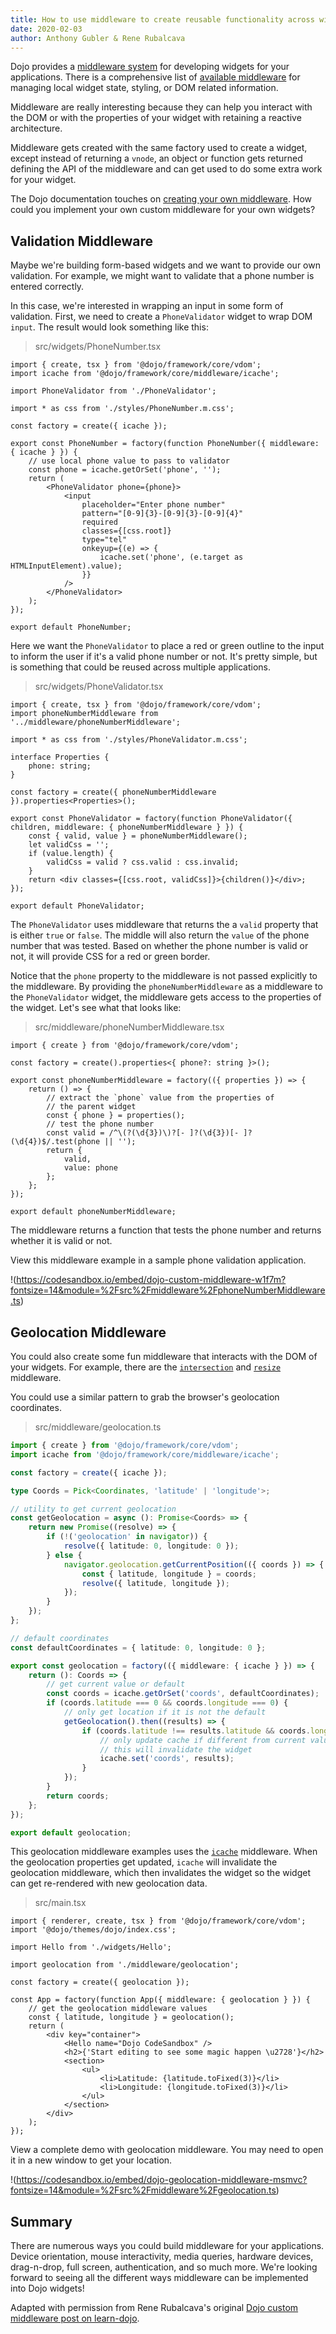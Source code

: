 ```yaml
---
title: How to use middleware to create reusable functionality across widgets
date: 2020-02-03
author: Anthony Gubler & Rene Rubalcava
---
```


Dojo provides a [middleware system](https://dojo.io/learn/middleware/introduction) for developing widgets for your applications. There is a comprehensive list of [available middleware](https://dojo.io/learn/middleware/available-middleware) for managing local widget state, styling, or DOM related information.

<!-- more -->

Middleware are really interesting because they can help you interact with the DOM or with the properties of your widget with retaining a reactive architecture.

Middleware gets created with the same factory used to create a widget, except instead of returning a `vnode`, an object or function gets returned defining the API of the middleware and can get used to do some extra work for your widget.

The Dojo documentation touches on [creating your own middleware](https://dojo.io/learn/middleware/middleware-fundamentals#creating-middleware). How could you implement your own custom middleware for your own widgets?

## Validation Middleware

Maybe we're building form-based widgets and we want to provide our own validation. For example, we might want to validate that a phone number is entered correctly.

In this case, we're interested in wrapping an input in some form of validation. First, we need to create a `PhoneValidator` widget to wrap DOM `input`. The result would look something like this:

> src/widgets/PhoneNumber.tsx

```tsx
import { create, tsx } from '@dojo/framework/core/vdom';
import icache from '@dojo/framework/core/middleware/icache';

import PhoneValidator from './PhoneValidator';

import * as css from './styles/PhoneNumber.m.css';

const factory = create({ icache });

export const PhoneNumber = factory(function PhoneNumber({ middleware: { icache } }) {
	// use local phone value to pass to validator
	const phone = icache.getOrSet('phone', '');
	return (
		<PhoneValidator phone={phone}>
			<input
				placeholder="Enter phone number"
				pattern="[0-9]{3}-[0-9]{3}-[0-9]{4}"
				required
				classes={[css.root]}
				type="tel"
				onkeyup={(e) => {
					icache.set('phone', (e.target as HTMLInputElement).value);
				}}
			/>
		</PhoneValidator>
	);
});

export default PhoneNumber;
```

Here we want the `PhoneValidator` to place a red or green outline to the input to inform the user if it's a valid phone number or not. It's pretty simple, but is something that could be reused across multiple applications.

> src/widgets/PhoneValidator.tsx

```tsx
import { create, tsx } from '@dojo/framework/core/vdom';
import phoneNumberMiddleware from '../middleware/phoneNumberMiddleware';

import * as css from './styles/PhoneValidator.m.css';

interface Properties {
	phone: string;
}

const factory = create({ phoneNumberMiddleware }).properties<Properties>();

export const PhoneValidator = factory(function PhoneValidator({ children, middleware: { phoneNumberMiddleware } }) {
	const { valid, value } = phoneNumberMiddleware();
	let validCss = '';
	if (value.length) {
		validCss = valid ? css.valid : css.invalid;
	}
	return <div classes={[css.root, validCss]}>{children()}</div>;
});

export default PhoneValidator;
```

The `PhoneValidator` uses middleware that returns the a `valid` property that is either `true` or `false`. The middle will also return the `value` of the phone number that was tested. Based on whether the phone number is valid or not, it will provide CSS for a red or green border.

Notice that the `phone` property to the middleware is not passed explicitly to the middleware. By providing the `phoneNumberMiddleware` as a middleware to the `PhoneValidator` widget, the middleware gets access to the properties of the widget. Let's see what that looks like:

> src/middleware/phoneNumberMiddleware.tsx

```tsx
import { create } from '@dojo/framework/core/vdom';

const factory = create().properties<{ phone?: string }>();

export const phoneNumberMiddleware = factory(({ properties }) => {
	return () => {
		// extract the `phone` value from the properties of
		// the parent widget
		const { phone } = properties();
		// test the phone number
		const valid = /^\(?(\d{3})\)?[- ]?(\d{3})[- ]?(\d{4})$/.test(phone || '');
		return {
			valid,
			value: phone
		};
	};
});

export default phoneNumberMiddleware;
```

The middleware returns a function that tests the phone number and returns whether it is valid or not.

View this middleware example in a sample phone validation application.

!(https://codesandbox.io/embed/dojo-custom-middleware-w1f7m?fontsize=14&module=%2Fsrc%2Fmiddleware%2FphoneNumberMiddleware.ts)

## Geolocation Middleware

You could also create some fun middleware that interacts with the DOM of your widgets. For example, there are the [`intersection`](https://dojo.io/learn/middleware/available-middleware#intersection) and [`resize`](https://dojo.io/learn/middleware/available-middleware#resize) middleware.

You could use a similar pattern to grab the browser's geolocation coordinates.

> src/middleware/geolocation.ts

```ts
import { create } from '@dojo/framework/core/vdom';
import icache from '@dojo/framework/core/middleware/icache';

const factory = create({ icache });

type Coords = Pick<Coordinates, 'latitude' | 'longitude'>;

// utility to get current geolocation
const getGeolocation = async (): Promise<Coords> => {
	return new Promise((resolve) => {
		if (!('geolocation' in navigator)) {
			resolve({ latitude: 0, longitude: 0 });
		} else {
			navigator.geolocation.getCurrentPosition(({ coords }) => {
				const { latitude, longitude } = coords;
				resolve({ latitude, longitude });
			});
		}
	});
};

// default coordinates
const defaultCoordinates = { latitude: 0, longitude: 0 };

export const geolocation = factory(({ middleware: { icache } }) => {
	return (): Coords => {
		// get current value or default
		const coords = icache.getOrSet('coords', defaultCoordinates);
		if (coords.latitude === 0 && coords.longitude === 0) {
			// only get location if it is not the default
			getGeolocation().then((results) => {
				if (coords.latitude !== results.latitude && coords.longitude !== results.longitude) {
					// only update cache if different from current value
					// this will invalidate the widget
					icache.set('coords', results);
				}
			});
		}
		return coords;
	};
});

export default geolocation;
```

This geolocation middleware examples uses the [`icache`](https://dojo.io/learn/middleware/available-middleware#icache) middleware. When the geolocation properties get updated, `icache` will invalidate the geolocation middleware, which then invalidates the widget so the widget can get re-rendered with new geolocation data.

> src/main.tsx

```tsx
import { renderer, create, tsx } from '@dojo/framework/core/vdom';
import '@dojo/themes/dojo/index.css';

import Hello from './widgets/Hello';

import geolocation from './middleware/geolocation';

const factory = create({ geolocation });

const App = factory(function App({ middleware: { geolocation } }) {
	// get the geolocation middleware values
	const { latitude, longitude } = geolocation();
	return (
		<div key="container">
			<Hello name="Dojo CodeSandbox" />
			<h2>{'Start editing to see some magic happen \u2728'}</h2>
			<section>
				<ul>
					<li>Latitude: {latitude.toFixed(3)}</li>
					<li>Longitude: {longitude.toFixed(3)}</li>
				</ul>
			</section>
		</div>
	);
});
```

View a complete demo with geolocation middleware. You may need to open it in a new window to get your location.

!(https://codesandbox.io/embed/dojo-geolocation-middleware-msmvc?fontsize=14&module=%2Fsrc%2Fmiddleware%2Fgeolocation.ts)

## Summary

There are numerous ways you could build middleware for your applications. Device orientation, mouse interactivity, media queries, hardware devices, drag-n-drop, full screen, authentication, and so much more. We're looking forward to seeing all the different ways middleware can be implemented into Dojo widgets!

Adapted with permission from Rene Rubalcava's original [Dojo custom middleware post on learn-dojo](https://learn-dojo.com/dojo-custom-middleware/).
